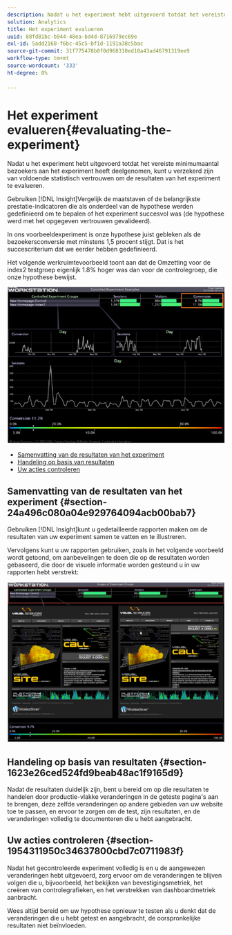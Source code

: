 ```yaml
---
description: Nadat u het experiment hebt uitgevoerd totdat het vereiste minimumaantal bezoekers aan het experiment heeft deelgenomen, kunt u verzekerd zijn van voldoende statistisch vertrouwen om de resultaten van het experiment te evalueren.
solution: Analytics
title: Het experiment evalueren
uuid: 88fd81bc-b944-48ea-bd4d-8716979ec69e
exl-id: 5add2168-f6bc-45c5-bf1d-1191a38c5bac
source-git-commit: 31f775478b0f0d968310ed10a43ad46791319ee9
workflow-type: tm+mt
source-wordcount: '333'
ht-degree: 0%

---
```


# Het experiment evalueren{#evaluating-the-experiment}

Nadat u het experiment hebt uitgevoerd totdat het vereiste minimumaantal bezoekers aan het experiment heeft deelgenomen, kunt u verzekerd zijn van voldoende statistisch vertrouwen om de resultaten van het experiment te evalueren.

Gebruiken [!DNL Insight]Vergelijk de maatstaven of de belangrijkste prestatie-indicatoren die als onderdeel van de hypothese werden gedefinieerd om te bepalen of het experiment succesvol was (de hypothese werd met het opgegeven vertrouwen gevalideerd).

In ons voorbeeldexperiment is onze hypothese juist gebleken als de bezoekersconversie met minstens 1,5 procent stijgt. Dat is het succescriterium dat we eerder hebben gedefinieerd.

Het volgende werkruimtevoorbeeld toont aan dat de Omzetting voor de index2 testgroep eigenlijk 1.8% hoger was dan voor de controlegroep, die onze hypothese bewijst.

![](assets/experimentresults.png)

* [Samenvatting van de resultaten van het experiment](../../../home/c-undst-ctrld-exp/c-vw-rslts/c-ev-exp.md#section-24a496c080a04e929764094acb00bab7)
* [Handeling op basis van resultaten](../../../home/c-undst-ctrld-exp/c-vw-rslts/c-ev-exp.md#section-1623e26ced524fd9beab48ac1f9165d9)
* [Uw acties controleren](../../../home/c-undst-ctrld-exp/c-vw-rslts/c-ev-exp.md#section-1954311950c34637800cbd7c0711983f)

## Samenvatting van de resultaten van het experiment {#section-24a496c080a04e929764094acb00bab7}

Gebruiken [!DNL Insight]kunt u gedetailleerde rapporten maken om de resultaten van uw experiment samen te vatten en te illustreren.

Vervolgens kunt u uw rapporten gebruiken, zoals in het volgende voorbeeld wordt getoond, om aanbevelingen te doen die op de resultaten worden gebaseerd, die door de visuele informatie worden gesteund u in uw rapporten hebt verstrekt:

![](assets/experimentresults2.png)

## Handeling op basis van resultaten {#section-1623e26ced524fd9beab48ac1f9165d9}

Nadat de resultaten duidelijk zijn, bent u bereid om op die resultaten te handelen door productie-vlakke veranderingen in de geteste pagina&#39;s aan te brengen, deze zelfde veranderingen op andere gebieden van uw website toe te passen, en ervoor te zorgen om de test, zijn resultaten, en de veranderingen volledig te documenteren die u hebt aangebracht.

## Uw acties controleren {#section-1954311950c34637800cbd7c0711983f}

Nadat het gecontroleerde experiment volledig is en u de aangewezen veranderingen hebt uitgevoerd, zorg ervoor om de veranderingen te blijven volgen die u, bijvoorbeeld, het bekijken van bevestigingsmetriek, het creëren van controlegrafieken, en het verstrekken van dashboardmetriek aanbracht.

Wees altijd bereid om uw hypothese opnieuw te testen als u denkt dat de veranderingen die u hebt getest en aangebracht, de oorspronkelijke resultaten niet beïnvloeden.
